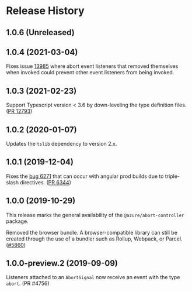 # Release History

## 1.0.6 (Unreleased)


## 1.0.4 (2021-03-04)

Fixes issue [13985](https://github.com/Azure/azure-sdk-for-js/issues/13985) where abort event listeners that removed themselves when invoked could prevent other event listeners from being invoked.

## 1.0.3 (2021-02-23)

Support Typescript version < 3.6 by down-leveling the type definition files. ([PR 12793](https://github.com/Azure/azure-sdk-for-js/pull/12793))

## 1.0.2 (2020-01-07)

Updates the `tslib` dependency to version 2.x.

## 1.0.1 (2019-12-04)

Fixes the [bug 6271](https://github.com/Azure/azure-sdk-for-js/issues/6271) that can occur with angular prod builds due to triple-slash directives.
([PR 6344](https://github.com/Azure/azure-sdk-for-js/pull/6344))

## 1.0.0 (2019-10-29)

This release marks the general availability of the `@azure/abort-controller` package.

Removed the browser bundle. A browser-compatible library can still be created through the use of a bundler such as Rollup, Webpack, or Parcel.
([#5860](https://github.com/Azure/azure-sdk-for-js/pull/5860))

## 1.0.0-preview.2 (2019-09-09)

Listeners attached to an `AbortSignal` now receive an event with the type `abort`. (PR #4756)
